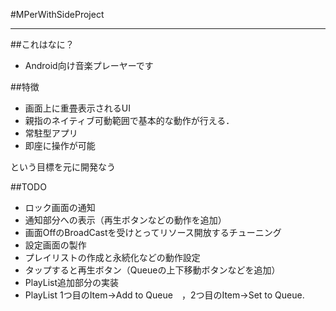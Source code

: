 #MPerWithSideProject
- - -

##これはなに？
- Android向け音楽プレーヤーです

##特徴
- 画面上に重畳表示されるUI
- 親指のネイティブ可動範囲で基本的な動作が行える．
- 常駐型アプリ
- 即座に操作が可能

という目標を元に開発なう

##TODO
- ロック画面の通知
- 通知部分への表示（再生ボタンなどの動作を追加）
- 画面OffのBroadCastを受けとってリソース開放するチューニング
- 設定画面の製作
- プレイリストの作成と永続化などの動作設定
- タップすると再生ボタン（Queueの上下移動ボタンなどを追加）
- PlayList追加部分の実装
- PlayList 1つ目のItem→Add to Queue　，2つ目のItem→Set to Queue.
